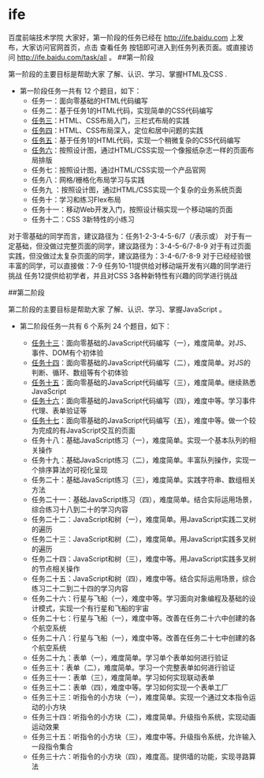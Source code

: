 # ife
百度前端技术学院
大家好，第一阶段的任务已经在 http://ife.baidu.com 上发布，大家访问官网首页，点击 查看任务 按钮即可进入到任务列表页面。或直接访问 http://ife.baidu.com/task/all 。
##第一阶段

第一阶段的主要目标是帮助大家 了解、认识、学习、掌握HTML及CSS .

- 第一阶段任务一共有 12 个题目，如下：
     - 任务一：面向零基础的HTML代码编写
     - 任务二：基于任务1的HTML代码，实现简单的CSS代码编写
  	 - [任务三](http://fanfan830.github.io/ife/03/index.html)：HTML、CSS布局入门，三栏式布局的实践
     - [任务四](http://fanfan830.github.io/ife/04/task4-flex.html)：HTML、CSS布局深入，定位和居中问题的实践
     - [任务五](http://fanfan830.github.io/ife/05/task05.html)：基于任务1的HTML代码，实现一个稍微复杂的CSS代码编写
     - [任务六](http://fanfan830.github.io/ife/06/task06.html)：按照设计图，通过HTML/CSS实现一个像报纸杂志一样的页面布局排版
     - 任务七：按照设计图，通过HTML/CSS实现一个产品官网
     - 任务八：网格/栅格化布局学习与实践
     - 任务九 ：按照设计图，通过HTML/CSS实现一个复杂的业务系统页面
     - 任务十：学习和练习Flex布局
     - 任务十一：移动Web开发入门，按照设计稿实现一个移动端的页面
     - 任务十二：CSS 3新特性的小练习

对于零基础的同学而言，建议路径为：任务1-2-3-4-5-6/7（/表示或）
对于有一定基础，但没做过完整页面的同学，建议路径为：3-4-5-6/7-8-9
对于有过页面实践，但没做过太复杂页面的同学，建议路径为：3-4-6/7-8-9
对于已经经验很丰富的同学，可以直接做：7-9
任务10-11提供给对移动端开发有兴趣的同学进行挑战
任务12提供给初学者，并且对CSS 3各种新特性有兴趣的同学进行挑战

##第二阶段

第二阶段的主要目标是帮助大家 了解、认识、学习、掌握JavaScript 。

- 第二阶段任务一共有 6 个系列 24 个题目，如下：

  - [任务十三](http://fanfan830.github.io/ife/13/task13.html)：面向零基础的JavaScript代码编写（一），难度简单。对JS、事件、DOM有个初体验
  - [任务十四](http://fanfan830.github.io/ife/14/task14.html)：面向零基础的JavaScript代码编写（二），难度简单。对JS的判断、循环、数组等有个初体验
  - [任务十五](http://fanfan830.github.io/ife/15/task15.html)：面向零基础的JavaScript代码编写（三），难度简单。继续熟悉JavaScript
  - [任务十六](http://fanfan830.github.io/ife/16/task16.html)：面向零基础的JavaScript代码编写（四），难度中等。学习事件代理、表单验证等
  - [任务十七](http://fanfan830.github.io/ife/17/task17.html)：面向零基础的JavaScript代码编写（五），难度中等。做一个较为完成的有JavaScript交互的页面
  - 任务十八：基础JavaScript练习（一），难度简单。实现一个基本队列的相关操作
  - 任务十九：基础JavaScript练习（二），难度简单。丰富队列操作，实现一个排序算法的可视化呈现
  - 任务二十：基础JavaScript练习（三），难度简单。实践字符串、数组相关方法
  - 任务二十一：基础JavaScript练习（四），难度简单。结合实际运用场景，综合练习十八到二十的学习内容
  - 任务二十二：JavaScript和树（一），难度简单。用JavaScript实践二叉树的遍历
  - 任务二十三：JavaScript和树（二），难度简单。用JavaScript实践多叉树的遍历
  - 任务二十四：JavaScript和树（三），难度中等。用JavaScript实践多叉树的节点相关操作
  - 任务二十五：JavaScript和树（四），难度中等。结合实际运用场景，综合练习二十二到二十四的学习内容
  - 任务二十六：行星与飞船（一），难度中等。学习面向对象编程及基础的设计模式，实现一个有行星和飞船的宇宙
  - 任务二十七：行星与飞船（一），难度中等。改善在任务二十六中创建的各个航空系统
  - 任务二十八：行星与飞船（一），难度中等。改善在任务二十七中创建的各个航空系统
  - 任务二十九：表单（一），难度简单。学习单个表单如何进行验证
  - 任务三十：表单（二），难度简单。学习一个完整表单如何进行验证
  - 任务三十一：表单（三），难度简单。学习如何实现联动表单
  - 任务三十二：表单（四），难度中等。学习如何实现一个表单工厂
  - 任务三十三：听指令的小方块（一），难度简单。实现一个通过文本指令运动的小方块
  - 任务三十四：听指令的小方块（二），难度简单。升级指令系统，实现动画运动效果
  - 任务三十五：听指令的小方块（三），难度中等。升级指令系统，允许输入一段指令集合
  - 任务三十六：听指令的小方块（四），难度高。提供墙的功能，实现寻路算法

